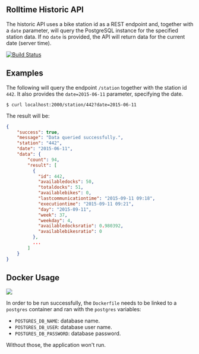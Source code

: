 ## Rolltime Historic API
The historic API uses a bike station id as a REST endpoint and, together with a `date` parameter, will query the PostgreSQL instance for the specified station data. If no `date` is provided, the API will return data for the current date (server time).

[![Build Status](https://travis-ci.org/rolltime/rolltime-historic-api.svg)](https://travis-ci.org/rolltime/rolltime-historic-api)

## Examples
The following will query the endpoint `/station` together with the station id `442`. It also provides the `date=2015-06-11` parameter, specifying the date.

```shell
$ curl localhost:2000/station/442?date=2015-06-11
```

The result will be:

```json
{
    "success": true,
    "message": "Data queried successfully.",
    "station": "442",
    "date": "2015-06-11",
    "data": {
        "count": 94,
        "result": [
          {
            "id": 442,
            "availabledocks": 50,
            "totaldocks": 51,
            "availablebikes": 0,
            "lastcommunicationtime": "2015-09-11 09:18",
            "executiontime": "2015-09-11 09:21",
            "day": "2015-09-11",
            "week": 37,
            "weekday": 4,
            "availabledocksratio": 0.980392,
            "availablebikesratio": 0
          },
          ...
        ]
    }
}

```

## Docker Usage
[![](https://badge.imagelayers.io/luiscape/rolltime-historic-api:latest.svg)](https://imagelayers.io/?images=luiscape/rolltime-historic-api:latest 'Get your own badge on imagelayers.io')

In order to be run successfully, the `Dockerfile` needs to be linked to a `postgres` container and ran with the `postgres` variables:

* `POSTGRES_DB_NAME`: database name.
* `POSTGRES_DB_USER`: database user name.
* `POSTGRES_DB_PASSWORD`: database password.

Without those, the application won't run.
